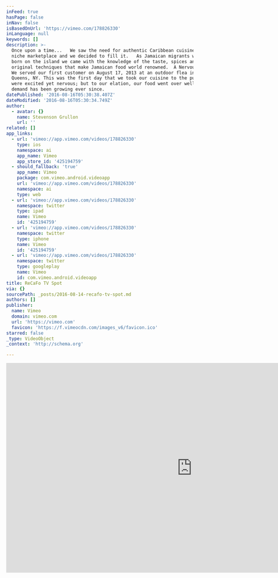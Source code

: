 ```yaml
---
inFeed: true
hasPage: false
inNav: false
isBasedOnUrl: 'https://vimeo.com/178826330'
inLanguage: null
keywords: []
description: >-
  Once upon a time...   We saw the need for authentic Caribbean cuisine in a
  niche marketplace and we decided to fill it.   As Jamaican migrants who were
  born on the island we came with the knowledge of the taste, spices and
  original techniques that make Jamaican food world renowned.  A Nervous Start
  ​​We served our first customer on August 17, 2013 at an outdoor flea in
  Queens, NY. This was the first day that we took our cuisine to the public. We
  were excited yet nervous; but to our elation, our food went over well and the
  demand has been growing ever since.
datePublished: '2016-08-16T05:30:38.407Z'
dateModified: '2016-08-16T05:30:34.749Z'
author:
  - avatar: {}
    name: Stevenson Grullon
    url: ''
related: []
app_links:
  - url: 'vimeo://app.vimeo.com/videos/178826330'
    type: ios
    namespace: ai
    app_name: Vimeo
    app_store_id: '425194759'
  - should_fallback: 'true'
    app_name: Vimeo
    package: com.vimeo.android.videoapp
    url: 'vimeo://app.vimeo.com/videos/178826330'
    namespace: ai
    type: web
  - url: 'vimeo://app.vimeo.com/videos/178826330'
    namespace: twitter
    type: ipad
    name: Vimeo
    id: '425194759'
  - url: 'vimeo://app.vimeo.com/videos/178826330'
    namespace: twitter
    type: iphone
    name: Vimeo
    id: '425194759'
  - url: 'vimeo://app.vimeo.com/videos/178826330'
    namespace: twitter
    type: googleplay
    name: Vimeo
    id: com.vimeo.android.videoapp
title: ReCaFo TV Spot
via: {}
sourcePath: _posts/2016-08-14-recafo-tv-spot.md
authors: []
publisher:
  name: Vimeo
  domain: vimeo.com
  url: 'https://vimeo.com'
  favicon: 'https://f.vimeocdn.com/images_v6/favicon.ico'
starred: false
_type: VideoObject
_context: 'http://schema.org'

---
```

<iframe src="https://cdn.embedly.com/widgets/media.html?src=https%3A%2F%2Fplayer.vimeo.com%2Fvideo%2F178826330&amp;src_secure=1&amp;url=https%3A%2F%2Fvimeo.com%2F178826330&amp;image=https%3A%2F%2Fvimeo.com%2F178826330%2Fog_image_watermark%2F586559833&amp;key=b7d04c9b404c499eba89ee7072e1c4f7&amp;type=text%2Fhtml&amp;schema=vimeo" width="1000" height="563" scrolling="no" frameborder="0" allowfullscreen="" style=""></iframe>